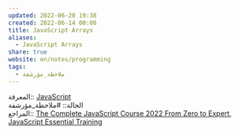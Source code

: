 ```yaml
---  
updated: 2022-06-20 19:38  
created: 2022-06-14 00:00  
title: JavaScript Arrays  
aliases:  
  - JavaScript Arrays  
share: true  
website: en/notes/programming  
tags:  
  - ملاحظة_مؤرشفة  
---  
```

  
  
المعرفة:: [JavaScript](JavaScript)  
الحالة:: #ملاحظة_مؤرشفة  
المراجع:: [The Complete JavaScript Course 2022 From Zero to Expert](The%20Complete%20JavaScript%20Course%202022%20From%20Zero%20to%20Expert), [JavaScript Essential Training](JavaScript%20Essential%20Training)  
  
